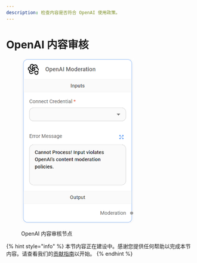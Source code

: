 ```yaml
---
description: 检查内容是否符合 OpenAI 使用政策。
---
```


# OpenAI 内容审核

<figure><img src="../../../.gitbook/assets/image (3) (1) (1) (1) (1) (1) (1) (1) (1).png" alt="" width="302"><figcaption><p>OpenAI 内容审核节点</p></figcaption></figure>

{% hint style="info" %}
本节内容正在建设中。感谢您提供任何帮助以完成本节内容。请查看我们的[贡献指南](../../../contributing/)以开始。
{% endhint %}
